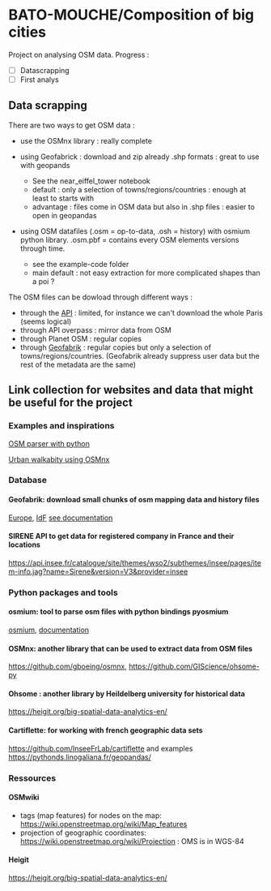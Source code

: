 # BATO-MOUCHE/Composition of big cities

Project on analysing OSM data.
Progress :
- [ ] Datascrapping
- [ ] First analys
## Data scrapping

There are two ways to get OSM data :
- use the OSMnx library : really complete
- using Geofabrick : download and zip already .shp formats : great to use with geopands
    - See the near_eiffel_tower notebook
    - default : only a selection of towns/regions/countries : enough at least to starts with
    - advantage : files come in OSM data but also in .shp files : easier to open in geopandas

- using OSM datafiles (.osm = op-to-data, .osh = history) with osmium python library. .osm.pbf = contains every OSM elements versions through time.
     - see the example-code folder
     - main default : not easy extraction for more complicated shapes than a poi ?

The OSM files can be dowload through different ways :
- through the [API](https://www.openstreetmap.org/export) : limited, for instance we can't download the whole Paris (seems logical)
- through API overpass : mirror data from OSM
- through Planet OSM : regular copies
- through [Geofabrik](https://www.geofabrik.de) : regular copies but only a selection of towns/regions/countries. (Geofabrik already suppress user data but the rest of the metadata are the same)
## Link collection for websites and data that might be useful for the project

### Examples and inspirations

[OSM parser with python](https://oslandia.com/en/2017/07/03/openstreetmap-data-analysis-how-to-parse-the-data-with-python/)

[Urban walkabity using OSMnx](https://gispofinland.medium.com/analysing-urban-walkability-using-openstreetmap-and-python-33815d045204)

### Database
#### Geofabrik: download small chunks of osm mapping data and history files
[Europe](https://osm-internal.download.geofabrik.de/europe.html),
[IdF](https://download.geofabrik.de/europe/france/ile-de-france.html)
[see documentation](https://download.geofabrik.de/osm-data-in-gis-formats-free.pdf)

#### SIRENE API to get data for registered company in France and their locations
https://api.insee.fr/catalogue/site/themes/wso2/subthemes/insee/pages/item-info.jag?name=Sirene&version=V3&provider=insee

### Python packages and tools
#### osmium: tool to parse osm files with python bindings pyosmium
[osmium](https://osmcode.org/osmium-tool/), [documentation](https://osmcode.org/osmium-tool/manual.html)

#### OSMnx: another library that can be used to extract data from OSM files
https://github.com/gboeing/osmnx, 
https://github.com/GIScience/ohsome-py

#### Ohsome : another library by Heildelberg university for historical data
https://heigit.org/big-spatial-data-analytics-en/

#### Cartiflette: for working with french geographic data sets
https://github.com/InseeFrLab/cartiflette
and examples
https://pythonds.linogaliana.fr/geopandas/

### Ressources
#### OSMwiki
- tags (map features) for nodes on the map: https://wiki.openstreetmap.org/wiki/Map_features
- projection of geographic coordinates: https://wiki.openstreetmap.org/wiki/Projection : OMS is in WGS-84

#### Heigit
https://heigit.org/big-spatial-data-analytics-en/ 